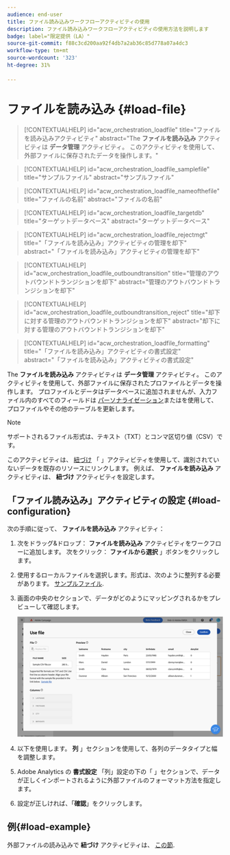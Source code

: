 ```yaml
---
audience: end-user
title: ファイル読み込みワークフローアクティビティの使用
description: ファイル読み込みワークフローアクティビティの使用方法を説明します
badge: label="限定提供（LA）"
source-git-commit: f88c3cd200aa92f4db7a2ab36c85d778a07a4dc3
workflow-type: tm+mt
source-wordcount: '323'
ht-degree: 31%

---
```


# ファイルを読み込み {#load-file}

>[!CONTEXTUALHELP]
>id="acw_orchestration_loadfile"
>title="ファイルを読み込みアクティビティ"
>abstract="The **ファイルを読み込み** アクティビティは **データ管理** アクティビティ。 このアクティビティを使用して、外部ファイルに保存されたデータを操作します。"

>[!CONTEXTUALHELP]
>id="acw_orchestration_loadfile_samplefile"
>title="サンプルファイル"
>abstract="サンプルファイル"

>[!CONTEXTUALHELP]
>id="acw_orchestration_loadfile_nameofthefile"
>title="ファイルの名前"
>abstract="ファイルの名前"

>[!CONTEXTUALHELP]
>id="acw_orchestration_loadfile_targetdb"
>title="ターゲットデータベース"
>abstract="ターゲットデータベース"

>[!CONTEXTUALHELP]
>id="acw_orchestration_loadfile_rejectmgt"
>title="「ファイルを読み込み」アクティビティの管理を却下"
>abstract="「ファイルを読み込み」アクティビティの管理を却下"

>[!CONTEXTUALHELP]
>id="acw_orchestration_loadfile_outboundtransition"
>title="管理のアウトバウンドトランジションを却下"
>abstract="管理のアウトバウンドトランジションを却下"

>[!CONTEXTUALHELP]
>id="acw_orchestration_loadfile_outboundtransition_reject"
>title="却下に対する管理のアウトバウンドトランジションを却下"
>abstract="却下に対する管理のアウトバウンドトランジションを却下"

>[!CONTEXTUALHELP]
>id="acw_orchestration_loadfile_formatting"
>title="「ファイルを読み込み」アクティビティの書式設定"
>abstract="「ファイルを読み込み」アクティビティの書式設定"

The **ファイルを読み込み** アクティビティは **データ管理** アクティビティ。 このアクティビティを使用して、外部ファイルに保存されたプロファイルとデータを操作します。 プロファイルとデータはデータベースに追加されませんが、入力ファイル内のすべてのフィールドは [パーソナライゼーション](../../personalization/gs-personalization.md)またはを使用して、プロファイルやその他のテーブルを更新します。

>[!NOTE]
>サポートされるファイル形式は、テキスト（TXT）とコンマ区切り値（CSV）です。

このアクティビティは、 [紐づけ](reconciliation.md) 「 」アクティビティを使用して、識別されていないデータを既存のリソースにリンクします。 例えば、 **ファイルを読み込み** アクティビティは、 **紐づけ** アクティビティを設定します。

## 「ファイル読み込み」アクティビティの設定 {#load-configuration}

次の手順に従って、 **ファイルを読み込み** アクティビティ：

1. 次をドラッグ&amp;ドロップ： **ファイルを読み込み** アクティビティをワークフローに追加します。 次をクリック： **ファイルから選択** 」ボタンをクリックします。

1. 使用するローカルファイルを選択します。形式は、次のように整列する必要があります。 [サンプルファイル](../../audience/file-audience.md#sample-file).

1. 画面の中央のセクションで、データがどのようにマッピングされるかをプレビューして確認します。

   ![](../assets/load-file.png)

1. 以下を使用します。 **列** 」セクションを使用して、各列のデータタイプと幅を調整します。

1. Adobe Analytics の **書式設定** 「列」設定の下の「 」セクションで、データが正しくインポートされるように外部ファイルのフォーマット方法を指定します。

1. 設定が正しければ、「**確認**」をクリックします。

## 例{#load-example}

外部ファイルの読み込みで **紐づけ** アクティビティは、 [この節](reconciliation.md#example).